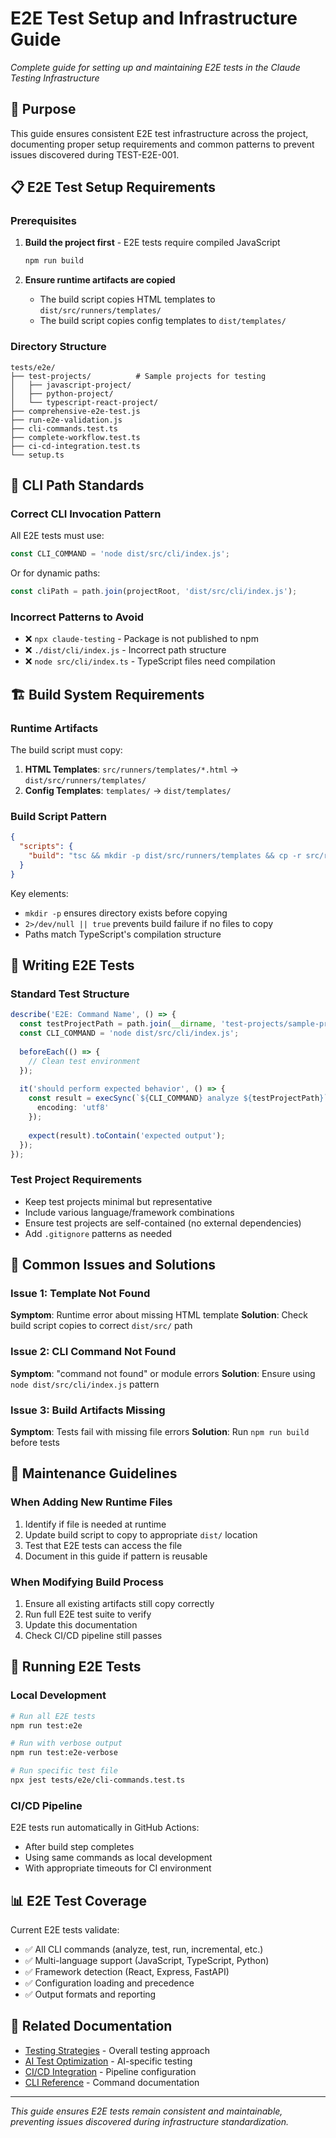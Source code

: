# E2E Test Setup and Infrastructure Guide

*Complete guide for setting up and maintaining E2E tests in the Claude Testing Infrastructure*

## 🎯 Purpose

This guide ensures consistent E2E test infrastructure across the project, documenting proper setup requirements and common patterns to prevent issues discovered during TEST-E2E-001.

## 📋 E2E Test Setup Requirements

### Prerequisites
1. **Build the project first** - E2E tests require compiled JavaScript
   ```bash
   npm run build
   ```

2. **Ensure runtime artifacts are copied**
   - The build script copies HTML templates to `dist/src/runners/templates/`
   - The build script copies config templates to `dist/templates/`

### Directory Structure
```
tests/e2e/
├── test-projects/          # Sample projects for testing
│   ├── javascript-project/
│   ├── python-project/
│   └── typescript-react-project/
├── comprehensive-e2e-test.js
├── run-e2e-validation.js
├── cli-commands.test.ts
├── complete-workflow.test.ts
├── ci-cd-integration.test.ts
└── setup.ts
```

## 🔧 CLI Path Standards

### Correct CLI Invocation Pattern
All E2E tests must use:
```javascript
const CLI_COMMAND = 'node dist/src/cli/index.js';
```

Or for dynamic paths:
```javascript
const cliPath = path.join(projectRoot, 'dist/src/cli/index.js');
```

### Incorrect Patterns to Avoid
- ❌ `npx claude-testing` - Package is not published to npm
- ❌ `./dist/cli/index.js` - Incorrect path structure
- ❌ `node src/cli/index.ts` - TypeScript files need compilation

## 🏗️ Build System Requirements

### Runtime Artifacts
The build script must copy:
1. **HTML Templates**: `src/runners/templates/*.html` → `dist/src/runners/templates/`
2. **Config Templates**: `templates/` → `dist/templates/`

### Build Script Pattern
```json
{
  "scripts": {
    "build": "tsc && mkdir -p dist/src/runners/templates && cp -r src/runners/templates/*.html dist/src/runners/templates/ 2>/dev/null || true && cp -r templates dist/ 2>/dev/null || true"
  }
}
```

Key elements:
- `mkdir -p` ensures directory exists before copying
- `2>/dev/null || true` prevents build failure if no files to copy
- Paths match TypeScript's compilation structure

## 📝 Writing E2E Tests

### Standard Test Structure
```typescript
describe('E2E: Command Name', () => {
  const testProjectPath = path.join(__dirname, 'test-projects/sample-project');
  const CLI_COMMAND = 'node dist/src/cli/index.js';
  
  beforeEach(() => {
    // Clean test environment
  });
  
  it('should perform expected behavior', () => {
    const result = execSync(`${CLI_COMMAND} analyze ${testProjectPath}`, {
      encoding: 'utf8'
    });
    
    expect(result).toContain('expected output');
  });
});
```

### Test Project Requirements
- Keep test projects minimal but representative
- Include various language/framework combinations
- Ensure test projects are self-contained (no external dependencies)
- Add `.gitignore` patterns as needed

## 🚨 Common Issues and Solutions

### Issue 1: Template Not Found
**Symptom**: Runtime error about missing HTML template
**Solution**: Check build script copies to correct `dist/src/` path

### Issue 2: CLI Command Not Found
**Symptom**: "command not found" or module errors
**Solution**: Ensure using `node dist/src/cli/index.js` pattern

### Issue 3: Build Artifacts Missing
**Symptom**: Tests fail with missing file errors
**Solution**: Run `npm run build` before tests

## 🔄 Maintenance Guidelines

### When Adding New Runtime Files
1. Identify if file is needed at runtime
2. Update build script to copy to appropriate `dist/` location
3. Test that E2E tests can access the file
4. Document in this guide if pattern is reusable

### When Modifying Build Process
1. Ensure all existing artifacts still copy correctly
2. Run full E2E test suite to verify
3. Update this documentation
4. Check CI/CD pipeline still passes

## 🧪 Running E2E Tests

### Local Development
```bash
# Run all E2E tests
npm run test:e2e

# Run with verbose output
npm run test:e2e-verbose

# Run specific test file
npx jest tests/e2e/cli-commands.test.ts
```

### CI/CD Pipeline
E2E tests run automatically in GitHub Actions:
- After build step completes
- Using same commands as local development
- With appropriate timeouts for CI environment

## 📊 E2E Test Coverage

Current E2E tests validate:
- ✅ All CLI commands (analyze, test, run, incremental, etc.)
- ✅ Multi-language support (JavaScript, TypeScript, Python)
- ✅ Framework detection (React, Express, FastAPI)
- ✅ Configuration loading and precedence
- ✅ Output formats and reporting

## 🔗 Related Documentation

- [Testing Strategies](./testing-strategies.md) - Overall testing approach
- [AI Test Optimization](./ai-test-optimization.md) - AI-specific testing
- [CI/CD Integration](../development/ci-cd.md) - Pipeline configuration
- [CLI Reference](../commands/cli-reference.md) - Command documentation

---

*This guide ensures E2E tests remain consistent and maintainable, preventing issues discovered during infrastructure standardization.*